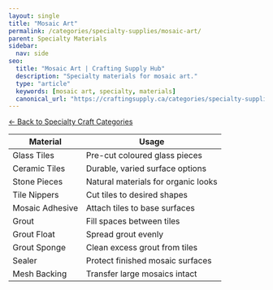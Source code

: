 ```yaml
---
layout: single
title: "Mosaic Art"
permalink: /categories/specialty-supplies/mosaic-art/
parent: Specialty Materials
sidebar:
  nav: side
seo:
  title: "Mosaic Art | Crafting Supply Hub"
  description: "Specialty materials for mosaic art."
  type: "article"
  keywords: [mosaic art, specialty, materials]
  canonical_url: "https://craftingsupply.ca/categories/specialty-supplies/mosaic-art/"
---
```

[← Back to Specialty Craft Categories](/categories/specialty-supplies/)

| Material | Usage |
|----------|-------|
| Glass Tiles | Pre-cut coloured glass pieces |
| Ceramic Tiles | Durable, varied surface options |
| Stone Pieces | Natural materials for organic looks |
| Tile Nippers | Cut tiles to desired shapes |
| Mosaic Adhesive | Attach tiles to base surfaces |
| Grout | Fill spaces between tiles |
| Grout Float | Spread grout evenly |
| Grout Sponge | Clean excess grout from tiles |
| Sealer | Protect finished mosaic surfaces |
| Mesh Backing | Transfer large mosaics intact |
